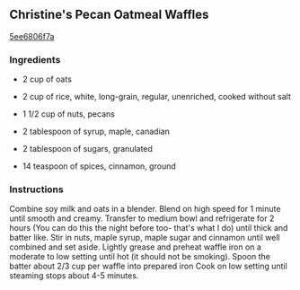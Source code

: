 ## Christine's Pecan Oatmeal Waffles

[5ee6806f7a](http://www.food.com/recipe/christines-pecan-oatmeal-waffles-62028)

### Ingredients

 - 2 cup of oats

 - 2 cup of rice, white, long-grain, regular, unenriched, cooked without salt

 - 1 1/2 cup of nuts, pecans

 - 2 tablespoon of syrup, maple, canadian

 - 2 tablespoon of sugars, granulated

 - 14 teaspoon of spices, cinnamon, ground

### Instructions

Combine soy milk and oats in a blender. Blend on high speed for 1 minute until smooth and creamy. Transfer to medium bowl and refrigerate for 2 hours (You can do this the night before too- that's what I do) until thick and batter like. Stir in nuts, maple syrup, maple sugar and cinnamon until well combined and set aside. Lightly grease and preheat waffle iron on a moderate to low setting until hot (it should not be smoking). Spoon the batter about 2/3 cup per waffle into prepared iron Cook on low setting until steaming stops about 4-5 minutes.